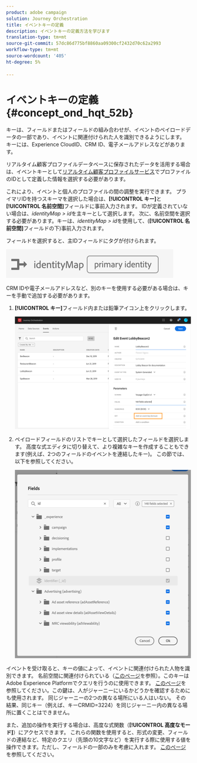 ```yaml
---
product: adobe campaign
solution: Journey Orchestration
title: イベントキーの定義
description: イベントキーの定義方法を学びます
translation-type: tm+mt
source-git-commit: 57dc86d775bf8860aa09300cf2432d70c62a2993
workflow-type: tm+mt
source-wordcount: '405'
ht-degree: 5%

---
```



# イベントキーの定義 {#concept_ond_hqt_52b}

キーは、フィールドまたはフィールドの組み合わせが、イベントのペイロードデータの一部であり、イベントに関連付けられた人を識別できるようにします。 キーには、Experience CloudID、CRM ID、電子メールアドレスなどがあります。

リアルタイム顧客プロファイルデータベースに保存されたデータを活用する場合は、イベントキーとして[リアルタイム顧客プロファイルサービス](https://docs.adobe.com/content/help/ja-JP/experience-platform/profile/home.html)でプロファイルのIDとして定義した情報を選択する必要があります。

これにより、イベントと個人のプロファイルの間の調整を実行できます。 プライマリIDを持つスキーマを選択した場合は、**[!UICONTROL キー]**&#x200B;と&#x200B;**[!UICONTROL 名前空間]**&#x200B;フィールドに事前入力されます。 IDが定義されていない場合は、_identityMap > id_&#x200B;を主キーとして選択します。 次に、名前空間を選択する必要があります。キーは、_identityMap > id_&#x200B;を使用して、(**[!UICONTROL 名前空間]**&#x200B;フィールドの下)事前入力されます。

フィールドを選択すると、主IDフィールドにタグが付けられます。

![](../assets/primary-identity.png)

CRM IDや電子メールアドレスなど、別のキーを使用する必要がある場合は、キーを手動で追加する必要があります。

1. **[!UICONTROL キー]**&#x200B;フィールド内または鉛筆アイコン上をクリックします。

   ![](../assets/journey16.png)

1. ペイロードフィールドのリストでキーとして選択したフィールドを選択します。 高度な式エディタに切り替えて、より複雑なキーを作成することもできます(例えば、2つのフィールドのイベントを連結したキー)。 この節では、以下を参照してください。

   ![](../assets/journey20.png)

イベントを受け取ると、キーの値によって、イベントに関連付けられた人物を識別できます。 名前空間に関連付けられている（[このページ](../event/selecting-the-namespace.md)を参照）。このキーはAdobe Experience Platformでクエリを行うのに使用できます。 [このページ](../building-journeys/about-orchestration-activities.md)を参照してください。この鍵は、人がジャーニーにいるかどうかを確認するためにも使用されます。 同じジャーニーの2つの異なる場所にいる人はいない。 その結果、同じキー（例えば、キーCRMID=3224）を同じジャーニー内の異なる場所に置くことはできません。

また、追加の操作を実行する場合は、高度な式関数（**[!UICONTROL 高度なモード]**）にアクセスできます。 これらの関数を使用すると、形式の変更、フィールドの連結など、特定のクエリ（先頭の10文字など）を実行する際に使用する値を操作できます。ただし、フィールドの一部のみを考慮に入れます。 [このページ](../expression/expressionadvanced.md)を参照してください。
